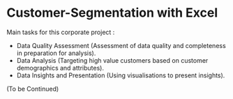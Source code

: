 # Customer-Segmentation with Excel
Main tasks for this corporate project :  
- Data Quality Assessment (Assessment of data quality and completeness in preparation for analysis).
- Data Analysis (Targeting high value customers based on customer demographics and attributes).
- Data Insights and Presentation (Using visualisations to present insights).

(To be Continued)
